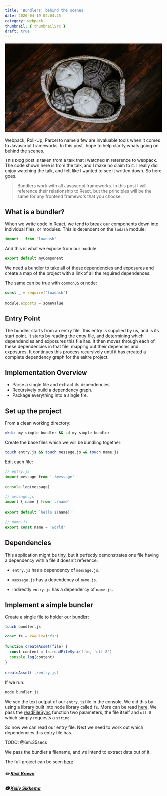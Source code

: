 ```yaml
---
title: 'Bundlers: behind the scenes'
date: 2020-04-19 02:04:25
category: webpack
thumbnail: { thumbnailSrc }
draft: true
---
```


![](./images/bundlers/bundlers.jpg)

Webpack, Roll-Up, Parcel to name a few are invaluable tools when it comes to Javascript frameworks. In this post I hope to help clarify whats going on behind the scenes.

This blog post is taken from a talk that I watched in reference to webpack. The code shown here is from the talk, and I make no claim to it. I really did enjoy watching the talk, and felt like I wanted to see it written down. So here goes.

> Bundlers work with all Javascript frameworks. In this post I will reference their relationship to React, but the principles will be the same for any frontend framework that you choose.

## What is a bundler?

When we write code in React, we tend to break our components down into individual files, or modules. This is dependent on the `lodash` module:

```js
import _ from 'loadash'
```

And this is what we expose from our module:

```js
export default myComponent
```

We need a bundler to take all of these dependencies and exposures and create a map of the project with a link of all the required dependences.

The same can be true with `commonJS` or node:

```js
const _ = require('loadash')

module.exports = someValue
```

## Entry Point

The bundler starts from an entry file. This entry is supplied by us, and is its start point. It starts by reading the entry file, and determining which dependencies and exposures this file has. It then moves through each of these dependencies in that file, mapping out their depencies and exposures. It continues this process recursively until it has created a complete dependency graph for the enitre project.

## Implementation Overview

- Parse a single file and extract its dependencies.
- Recursively build a dependency graph.
- Package everything into a single file.

## Set up the project

From a clean working directory:

```bash
mkdir my-simple-bundler && cd my-simple-bundler
```

Create the base files which we will be bundling together:

```bash
touch entry.js && touch message.js && touch name.js
```

Edit each file:

```js
// entry.js
import message from './message'

console.log(message)
```

```js
// message.js
import { name } from './name'

export default `hello ${name}!`
```

```js
// name.js
export const name = 'world'
```

## Dependencies

This application might be tiny, but it perfectly demonstrates one file having a dependency with a file it doesn't reference.

- `entry.js` has a dependency of `message.js`.

- `message.js` has a dependency of `name.js`.

- indirectly `entry.js` has a dependency of `name.js`.

## Implement a simple bundler

Create a single file to holder our bundler:

```bash
touch bundler.js
```

```js
const fs = require('fs')

function createAsset(file) {
  const content = fs.readFileSync(file, 'utf-8')
  console.log(content)
}

createAsset('./entry.js)
```

If we run:

```bash
node bundler.js
```

We see the text output of our `entry.js` file in the console. We did this by using a library built into node library called `fs`. More can be read [here](https://nodejs.org/api/fs.html#fs_file_system). We pass the [readFileSync](https://nodejs.org/api/fs.html#fs_fs_readfilesync_path_options) function two parameters, the file itself and `utf-8` which simply requests a `string`.

So now we can read our entry file. Next we need to work out which dependencies this entry file has.

TODO: @6m:35secs

We pass the bundler a filename, and we intend to extract data out of it.

The full project can be seen [here](https://github.com/RickBr0wn/webpack-react-babel)

##### ✏️ [Rick Brown](https://github.com/RickBr0wn)

##### 📷 [Kelly Sikkema](https://unsplash.com/@kellysikkema)
